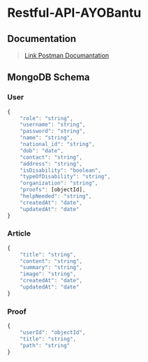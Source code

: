 # Restful-API-AYOBantu

## Documentation

> [Link Postman Documantation](https://martian-escape-849290.postman.co/workspace/My-Workspace~0bdd07d4-99e6-4b0c-88c2-464eed637175/collection/21505080-c03b47bf-5844-4c21-9a38-d0d5d298f0ff?action=share&creator=24324521)

## MongoDB Schema

### User

```javascript
{
    "role": "string",
    "username": "string",
    "password": "string",
    "name": "string",
    "national_id": "string",
    "dob": "date",
    "contact": "string",
    "address": "string",
    "isDisability": "boolean",
    "typeOfDisability": "string",
    "organization": "string",
    "proofs": [objectId],
    "helpNeeded": "string",
    "createdAt": "date",
    "updatedAt": "date"
}
```

### Article

```javascript
{
    "title": "string",
    "content": "string",
    "summary": "string",
    "image": "string",
    "createdAt": "date",
    "updatedAt": "date"
}
```

### Proof
```javascript
{
    "userId": "objectId",
    "title": "string",
    "path": "string"
}
```